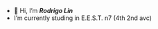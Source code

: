 - 👋 Hi, I’m __*Rodrigo Lin*__
- I’m currently studing in E.E.S.T. n7 (4th 2nd avc)

<!---
alexisrodrigolin/alexisrodrigolin is a ✨ special ✨ repository because its `README.md` (this file) appears on your GitHub profile.
You can click the Preview link to take a look at your changes.
--->
